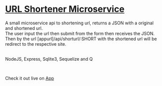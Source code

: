 # [URL Shortener Microservice](https://microservice-api-project.herokuapp.com/)

A small microservice api to shortening url, returns a JSON with a original and shortened url.<br/>
The user input the url then submit from the form then receives the JSON. Then by the url [appurl]/api/shorturl/:SHORT with the shortened url will be redirect to the respective site.
<br/>
    <br/>
  <p>NodeJS, Express, Sqlite3, Sequelize and Q</p>
        <p></p>
        <br/>
        <p></p>
    <p>Check it out live on <a href="#">App<a></p>